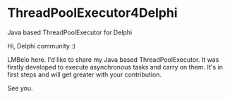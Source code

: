 # ThreadPoolExecutor4Delphi
Java based ThreadPoolExecutor for Delphi

Hi, Delphi community :)

LMBelo here. I'd like to share my Java based ThreadPoolExecutor. 
It was firstly developed to execute asynchronous tasks and carry on them.
It's in first steps and will get greater with your contribution.

See you.
